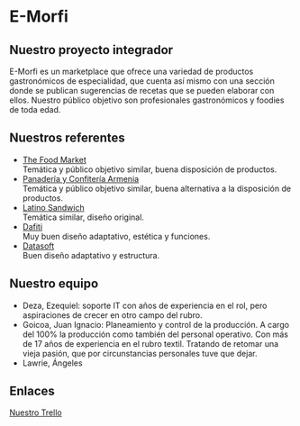 # E-Morfi

## Nuestro proyecto integrador
E-Morfi es un marketplace que ofrece una variedad de productos gastronómicos de especialidad, que cuenta así mismo con una sección donde se publican sugerencias de recetas que se pueden elaborar con ellos. Nuestro público objetivo son profesionales gastronómicos y foodies de toda edad.

## Nuestros referentes
* [The Food Market](https://www.thefoodmarket.com.ar/)  
Temática y público objetivo similar, buena disposición de productos.
* [Panadería y Confitería Armenia](https://pycarmenia.com/)  
Temática y público objetivo similar, buena alternativa a la disposición de productos.
* [Latino Sandwich](https://www.latinosandwich.com/)  
Temática similar, diseño original.
* [Dafiti](https://www.dafiti.com.ar/)  
Muy buen diseño adaptativo, estética y funciones.
* [Datasoft](https://www.datasoft.com.ar/)  
Buen diseño adaptativo y estructura.

## Nuestro equipo
* Deza, Ezequiel: soporte IT con años de experiencia en el rol, pero aspiraciones de crecer en otro campo del rubro.
* Goicoa, Juan Ignacio: Planeamiento y control de la producción. A cargo del 100% la producción como también del personal operativo. Con más de 17 años de experiencia en el rubro textil. Tratando de retomar una vieja pasión, que por circunstancias personales tuve que dejar.
* Lawrie, Ángeles

## Enlaces
[Nuestro Trello](https://trello.com/b/X83F2x5F/e-morfi)
